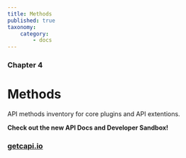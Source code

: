 ```yaml
---
title: Methods
published: true
taxonomy:
    category:
        - docs
---
```


### Chapter 4

# Methods

API methods inventory for core plugins and API extentions.

**Check out the new API Docs and Developer Sandbox!**

<span style="text-align:center" class="fa fa-arrow-down fa-3x"></span>

### [getcapi.io](http://getcapi.io)
